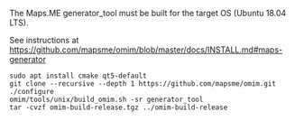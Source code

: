 The Maps.ME generator_tool must be built for the target OS (Ubuntu 18.04 LTS).

See instructions at https://github.com/mapsme/omim/blob/master/docs/INSTALL.md#maps-generator

```
sudo apt install cmake qt5-default
git clone --recursive --depth 1 https://github.com/mapsme/omim.git
./configure
omim/tools/unix/build_omim.sh -sr generator_tool
tar -cvzf omim-build-release.tgz ../omim-build-release
```
